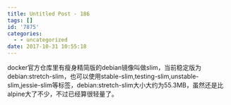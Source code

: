 ```yaml
---
title: Untitled Post - 186
tags: []
id: '7875'
categories:
  - - uncategorized
date: 2017-10-31 10:55:18
---
```


docker官方仓库里有瘦身精简版的debian镜像叫做slim，当前稳定版为debian:stretch-slim，也可以使用stable-slim,testing-slim,unstable-slim,jessie-slim等标签，debian:stretch-slim大小大约为55.3MB，虽然还是比alpine大了不少，不过已经算很轻量了。